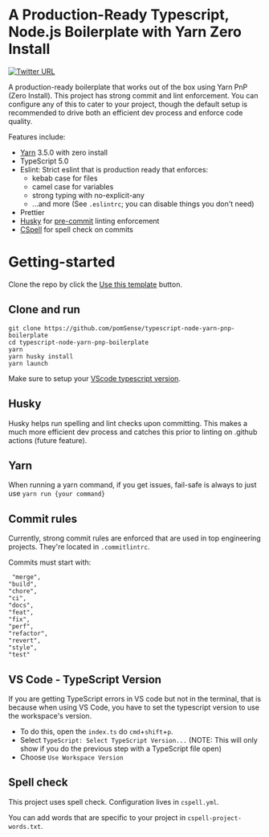 # A Production-Ready Typescript, Node.js Boilerplate with Yarn Zero Install

[![Twitter URL](https://img.shields.io/twitter/url/https/twitter.com/pomsense.svg?style=social&label=Follow%20%40pomsense)](https://twitter.com/pomsense)

A production-ready boilerplate that works out of the box using Yarn PnP (Zero Install). This project has strong commit and lint enforcement. You can configure any of this to cater to your project, though the default setup is recommended to drive both an efficient dev process and enforce code quality.

Features include:

- [Yarn](#yarn) 3.5.0 with zero install
- TypeScript 5.0
- Eslint: Strict eslint that is production ready that enforces:
  - kebab case for files
  - camel case for variables
  - strong typing with no-explicit-any
  - ...and more (See `.eslintrc`; you can disable things you don't need)
- Prettier
- [Husky](#husky) for [pre-commit](#commit-rules) linting enforcement
- [CSpell](#spell-check) for spell check on commits

# Getting-started

Clone the repo by click the [Use this template](https://github.com/pomSense/typescript-node-yarn-pnp-boilerplate/generate) button.

## Clone and run

```
git clone https://github.com/pomSense/typescript-node-yarn-pnp-boilerplate
cd typescript-node-yarn-pnp-boilerplate
yarn
yarn husky install
yarn launch
```

Make sure to setup your [VScode typescript version](#vs-code---typescript-version).

## Husky

Husky helps run spelling and lint checks upon committing. This makes a much more efficient dev process and catches this prior to linting on .github actions (future feature).

## Yarn

When running a yarn command, if you get issues, fail-safe is always to just use `yarn run {your command}`

## Commit rules

Currently, strong commit rules are enforced that are used in top engineering projects. They're located in `.commitlintrc`.

Commits must start with:

```
 "merge",
"build",
"chore",
"ci",
"docs",
"feat",
"fix",
"perf",
"refactor",
"revert",
"style",
"test"
```

## VS Code - TypeScript Version

If you are getting TypeScript errors in VS code but not in the terminal, that is because when using VS Code, you have to set the typescript version to use the workspace's version.

- To do this, open the `index.ts` do `cmd`+`shift`+`p`.
- Select `TypeScript: Select TypeScript Version...` (NOTE: This will only show if you do the previous step with a TypeScript file open)
- Choose `Use Workspace Version`

## Spell check

This project uses spell check. Configuration lives in `cspell.yml`.

You can add words that are specific to your project in `cspell-project-words.txt`.
